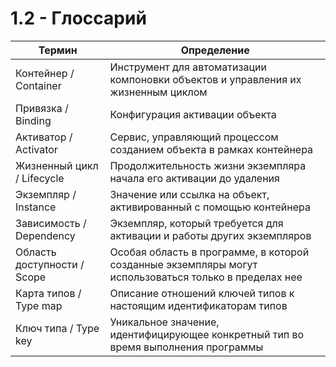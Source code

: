 # 1.2 - Глоссарий

| Термин                      | Определение                                                                                           |
|-----------------------------|-------------------------------------------------------------------------------------------------------|
| Контейнер / Container       | Инструмент для автоматизации компоновки объектов и управления их жизненным циклом                     |
| Привязка / Binding          | Конфигурация активации объекта                                                                        |
| Активатор / Activator       | Сервис, управляющий процессом созданием объекта в рамках контейнера                                   |
| Жизненный цикл / Lifecycle  | Продолжительность жизни экземпляра начала его активации до удаления                                   |
| Экземпляр / Instance        | Значение или ссылка на объект, активированный с помощью контейнера                                    |
| Зависимость / Dependency    | Экземпляр, который требуется для активации и работы других экземпляров                                |
| Область доступности / Scope | Особая область в программе, в которой созданные экземпляры могут использоваться только в пределах нее |
| Карта типов / Type map      | Описание отношений ключей типов к настоящим идентификаторам типов                                     |
| Ключ типа / Type key        | Уникальное значение, идентифицирующее конкретный тип во время выполнения программы                    |

